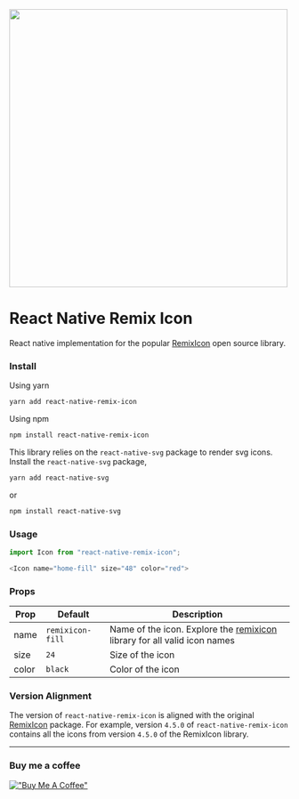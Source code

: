<img src="https://user-images.githubusercontent.com/19279756/106659815-3d84ad00-65c5-11eb-97de-369b2d77de45.png" width="500">

# React Native Remix Icon

React native implementation for the popular [RemixIcon](https://remixicon.com) open source library.

### Install

Using yarn

```bash
yarn add react-native-remix-icon
```

Using npm

```bash
npm install react-native-remix-icon
```

This library relies on the `react-native-svg` package to render svg icons. Install the `react-native-svg` package,

```bash
yarn add react-native-svg
```

or

```bash
npm install react-native-svg
```

### Usage

```javascript
import Icon from "react-native-remix-icon";
```

```javascript
<Icon name="home-fill" size="48" color="red">
```

### Props

| Prop  | Default          | Description                                                                                       |
| ----- | ---------------- | ------------------------------------------------------------------------------------------------- |
| name  | `remixicon-fill` | Name of the icon. Explore the [remixicon](https://remixicon.com) library for all valid icon names |
| size  | `24`             | Size of the icon                                                                                  |
| color | `black`          | Color of the icon                                                                                 |

### Version Alignment

The version of `react-native-remix-icon` is aligned with the original [RemixIcon](https://remixicon.com) package. For example, version `4.5.0` of `react-native-remix-icon` contains all the icons from version `4.5.0` of the RemixIcon library.

-----------

### Buy me a coffee
[!["Buy Me A Coffee"](https://www.buymeacoffee.com/assets/img/custom_images/orange_img.png)](https://buymeacoffee.com/ajayesivan)
